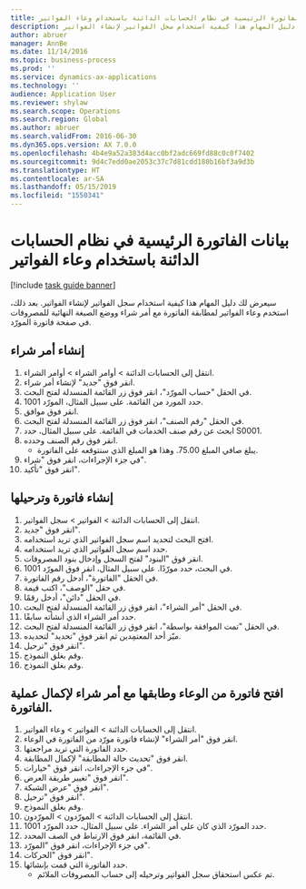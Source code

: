 ```yaml
---
title: بيانات الفاتورة الرئيسية في نظام الحسابات الدائنة باستخدام ‏‫وعاء الفواتير‬
description: سيعرض لك دليل المهام هذا كيفية استخدام سجل الفواتير لإنشاء الفواتير.
author: abruer
manager: AnnBe
ms.date: 11/14/2016
ms.topic: business-process
ms.prod: ''
ms.service: dynamics-ax-applications
ms.technology: ''
audience: Application User
ms.reviewer: shylaw
ms.search.scope: Operations
ms.search.region: Global
ms.author: abruer
ms.search.validFrom: 2016-06-30
ms.dyn365.ops.version: AX 7.0.0
ms.openlocfilehash: 4b4e9a52a383d4acc0bf2adc669fd88c0c0f7402
ms.sourcegitcommit: 9d4c7edd0ae2053c37c7d81cdd180b16bf3a9d3b
ms.translationtype: HT
ms.contentlocale: ar-SA
ms.lasthandoff: 05/15/2019
ms.locfileid: "1550341"
---
```

# <a name="key-invoice-data-into-the-ap-system-using-invoice-pool"></a>بيانات الفاتورة الرئيسية في نظام الحسابات الدائنة باستخدام ‏‫وعاء الفواتير‬

[!include [task guide banner](../../includes/task-guide-banner.md)]

سيعرض لك دليل المهام هذا كيفية استخدام سجل الفواتير لإنشاء الفواتير.  بعد ذلك، استخدم وعاء الفواتير لمطابقة الفاتورة مع أمر شراء ووضع الصيغة النهائية للمصروفات في صفحة فاتورة المورّد.


## <a name="create-a-purchase-order"></a>إنشاء أمر شراء
1. انتقل إلى الحسابات الدائنة > أوامر الشراء > أوامر الشراء.
2. انقر فوق "جديد" لإنشاء أمر شراء.
3. في الحقل "حساب المورّد‬"، انقر فوق زر القائمة المنسدلة لفتح البحث.
4. حدد المورد من القائمة. على سبيل المثال، المورّد 1001.
5. انقر فوق موافق.
6. في الحقل "رقم الصنف"، انقر فوق زر القائمة المنسدلة لفتح البحث.
7. ابحث عن رقم صنف الخدمات في القائمة. على سبيل المثال، حدد S0001.
8. انقر فوق رقم الصنف وحدده.
    * يبلغ صافي المبلغ 75.00.  وهذا هو المبلغ الذي سنتوقعه على الفاتورة.  
9. في جزء الإجراءات، انقر فوق "شراء‬".
10. انقر فوق "تأكيد".

## <a name="create-and-post-and-invoice"></a>إنشاء فاتورة وترحيلها
1. انتقل إلى الحسابات الدائنة > الفواتير > سجل الفواتير.
2. انقر فوق "جديد".
3. افتح البحث لتحديد اسم سجل الفواتير الذي تريد استخدامه.
4. حدد اسم سجل الفواتير الذي تريد استخدامه.
5. انقر فوق "البنود‬" لفتح السجل وإدخال بنود المصروفات.
6. في البحث، حدد مورّدًا. على سبيل المثال، انقر فوق المورّد 1001.
7. في الحقل "الفاتورة"، أدخل رقم الفاتورة.
8. في حقل "الوصف"، اكتب قيمة.
9. في الحقل "دائن"، أدخل رقمًا.
10. في الحقل "أمر الشراء"، انقر فوق زر القائمة المنسدلة لفتح البحث.
11. حدد أمر الشراء الذي أنشأته سابقًا.
12. في الحقل "تمت الموافقة بواسطة‬"، انقر فوق زر القائمة المنسدلة لفتح البحث.
13. ميّز أحد المعتمِدين ثم انقر فوق "تحديد" لتحديده.
14. انقر فوق "ترحيل".
15. وقم بغلق النموذج.
16. وقم بغلق النموذج.

## <a name="open-an-invoice-from-the-pool-and-match-it-to-a-purchase-order-to-complete-the-invoice-process"></a>افتح فاتورة من الوعاء وطابقها مع أمر شراء لإكمال عملية الفاتورة.
1. انتقل إلى الحسابات الدائنة > الفواتير > وعاء الفواتير‬.
2. انقر فوق "أمر الشراء" لإنشاء فاتورة مورّد من الفاتورة في الوعاء.
3. حدد الفاتورة التي تريد مراجعتها.
4. انقر فوق "تحديث حالة المطابقة‬" لإكمال المطابقة.
5. في جزء الإجراءات، انقر فوق "خيارات".
6. انقر فوق "تغيير طريقة العرض‬".
7. انقر فوق "عرض الشبكة".
8. انقر فوق "ترحيل".
9. وقم بغلق النموذج.
10. انتقل إلى الحسابات الدائنة > المورّدون > المورّدون.
11. حدد المورّد الذي كان على أمر الشراء. على سبيل المثال، حدد المورّد 1001.
12. في القائمة، انقر فوق الارتباط في الصف المحدد.
13. في جزء الإجراءات، انقر فوق "المورّد".
14. انقر فوق "الحركات".
15. حدد الفاتورة التي قمت بإنشائها.
    * تم عكس استحقاق سجل الفواتير وترحيله إلى حساب المصروفات الملائم.  

